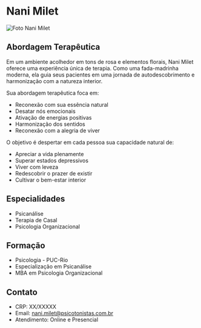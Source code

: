 # Nani Milet

![Foto Nani Milet](foto-perfil.jpg)

## Abordagem Terapêutica
Em um ambiente acolhedor em tons de rosa e elementos florais, Nani Milet oferece uma experiência única de terapia. Como uma fada-madrinha moderna, ela guia seus pacientes em uma jornada de autodescobrimento e harmonização com a natureza interior.

Sua abordagem terapêutica foca em:
- Reconexão com sua essência natural
- Desatar nós emocionais
- Ativação de energias positivas
- Harmonização dos sentidos
- Reconexão com a alegria de viver

O objetivo é despertar em cada pessoa sua capacidade natural de:
- Apreciar a vida plenamente
- Superar estados depressivos
- Viver com leveza
- Redescobrir o prazer de existir
- Cultivar o bem-estar interior

## Especialidades
- Psicanálise
- Terapia de Casal
- Psicologia Organizacional

## Formação
- Psicologia - PUC-Rio
- Especialização em Psicanálise
- MBA em Psicologia Organizacional

## Contato
- CRP: XX/XXXXX
- Email: nani.milet@psicotonistas.com.br
- Atendimento: Online e Presencial
